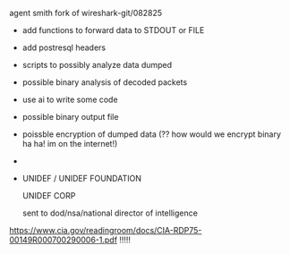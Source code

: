 agent smith
fork of wireshark-git/082825

- add functions to forward data to STDOUT or FILE
- add postresql headers
- scripts to possibly analyze data dumped
- possible binary analysis of decoded packets

- use ai to write some code
- possible binary output file
- poissble encryption of dumped data (?? how would we encrypt binary ha ha! im on the internet!)

- 
- UNIDEF / UNIDEF FOUNDATION

  UNIDEF CORP

  sent to dod/nsa/national director of intelligence

https://www.cia.gov/readingroom/docs/CIA-RDP75-00149R000700290006-1.pdf
!!!!!

